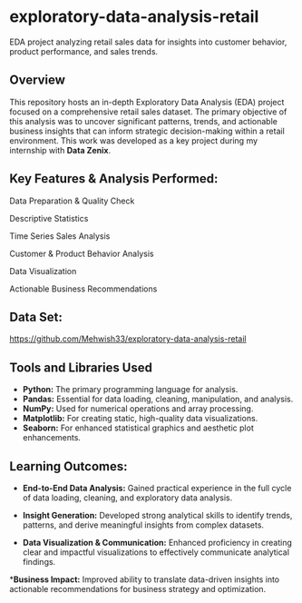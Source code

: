 # exploratory-data-analysis-retail
EDA project analyzing retail sales data for insights into customer behavior, product performance, and sales trends.
## Overview
This repository hosts an in-depth Exploratory Data Analysis (EDA) project focused on a comprehensive retail sales dataset. The primary objective of this analysis was to uncover significant patterns, trends, and actionable business insights that can inform strategic decision-making within a retail environment. This work was developed as a key project during my internship with **Data Zenix**.
## Key Features & Analysis Performed:
Data Preparation & Quality Check

Descriptive Statistics

Time Series Sales Analysis

Customer & Product Behavior Analysis

Data Visualization

Actionable Business Recommendations
## Data Set:
https://github.com/Mehwish33/exploratory-data-analysis-retail

## Tools and Libraries Used
* **Python:** The primary programming language for analysis.
* **Pandas:** Essential for data loading, cleaning, manipulation, and analysis.
* **NumPy:** Used for numerical operations and array processing.
* **Matplotlib:** For creating static, high-quality data visualizations.
* **Seaborn:** For enhanced statistical graphics and aesthetic plot enhancements.

## Learning Outcomes:
* **End-to-End Data Analysis:** Gained practical experience in the full cycle of data loading, cleaning, and exploratory data analysis. 

* **Insight Generation:** Developed strong analytical skills to identify trends, patterns, and derive meaningful insights from complex datasets.

* **Data Visualization & Communication:** Enhanced proficiency in creating clear and impactful visualizations to effectively communicate analytical findings.
 
***Business Impact:** Improved ability to translate data-driven insights into actionable recommendations for business strategy and optimization.
